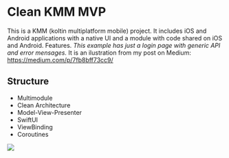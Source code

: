 # Clean KMM MVP
This is a KMM (koltin multiplatform mobile) project. It includes iOS and Android applications with a native UI and a module with code shared on iOS and Android.
Features. *This example has just a login page with generic API and error mensages.*
It is an ilustration from my post on Medium: https://medium.com/p/7fb8bff73cc9/ 

## Structure
- Multimodule
- Clean Architecture
- Model-View-Presenter
- SwiftUI
- ViewBinding
- Coroutines


![](https://cdn-images-1.medium.com/max/1600/1*Ijr-z0fnPwG1LlkG9tSlRw.png)
